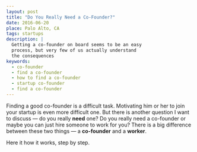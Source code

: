 ```yaml
---
layout: post
title: "Do You Really Need a Co-Founder?"
date: 2016-06-20
place: Palo Alto, CA
tags: startups
description: |
  Getting a co-founder on board seems to be an easy
  process, but very few of us actually understand
  the consequences
keywords:
  - co-founder
  - find a co-founder
  - how to find a co-founder
  - startup co-founder
  - find a co-founder
---
```


Finding a good co-founder is a difficult task. Motivating him or her
to join your startup is even more difficult one. But there is another
question I want to discuss &mdash; do you really **need** one? Do you really
need a co-founder or maybe you can just hire someone to work for you?
There is a big difference between these two things &mdash; a **co-founder**
and a **worker**.

<!--more-->

Here it how it works, step by step.

